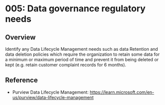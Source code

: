 # 005: Data governance regulatory needs

## Overview

Identify any Data Lifecycle Management needs such as data Retention and data deletion policies which require the organization to retain some data for a minimum or maximum period of time and prevent it from being deleted or kept (e.g. retain customer complaint records for 6 months).

## Reference

* Purview Data Lifecycle Management: https://learn.microsoft.com/en-us/purview/data-lifecycle-management